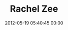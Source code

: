 ---
title: "Rachel Zee"
date: 2012-05-19 05:40:45 00:00
permalink: /zeerabbit
twitter: "bonbunzee"
likes: [306,283,353,350,515,508,459,1602,1402,1535,398,1425,1577,1545,835,1646]
id: 419
gravatar: "http://www.gravatar.com/avatar/d88589ba9ae012eca540224972492b33"
---